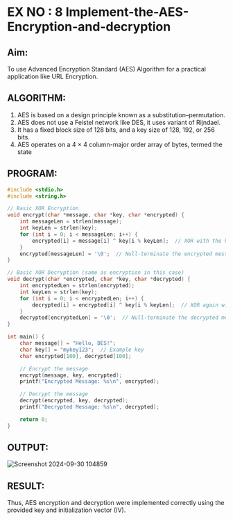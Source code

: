 # EX NO : 8 Implement-the-AES-Encryption-and-decryption

## Aim:
  To use Advanced Encryption Standard (AES) Algorithm for a practical application like URL Encryption.

## ALGORITHM: 
  1. AES is based on a design principle known as a substitution–permutation. 
  2. AES does not use a Feistel network like DES, it uses variant of Rijndael. 
  3. It has a fixed block size of 128 bits, and a key size of 128, 192, or 256 bits. 
  4. AES operates on a 4 × 4 column-major order array of bytes, termed the state

## PROGRAM:
```c
#include <stdio.h>
#include <string.h>

// Basic XOR Encryption
void encrypt(char *message, char *key, char *encrypted) {
    int messageLen = strlen(message);
    int keyLen = strlen(key);
    for (int i = 0; i < messageLen; i++) {
        encrypted[i] = message[i] ^ key[i % keyLen];  // XOR with the key
    }
    encrypted[messageLen] = '\0';  // Null-terminate the encrypted message
}

// Basic XOR Decryption (same as encryption in this case)
void decrypt(char *encrypted, char *key, char *decrypted) {
    int encryptedLen = strlen(encrypted);
    int keyLen = strlen(key);
    for (int i = 0; i < encryptedLen; i++) {
        decrypted[i] = encrypted[i] ^ key[i % keyLen];  // XOR again with the same key
    }
    decrypted[encryptedLen] = '\0';  // Null-terminate the decrypted message
}

int main() {
    char message[] = "Hello, DES!";
    char key[] = "mykey123";  // Example key
    char encrypted[100], decrypted[100];

    // Encrypt the message
    encrypt(message, key, encrypted);
    printf("Encrypted Message: %s\n", encrypted);

    // Decrypt the message
    decrypt(encrypted, key, decrypted);
    printf("Decrypted Message: %s\n", decrypted);

    return 0;
}
```
## OUTPUT:

![Screenshot 2024-09-30 104859](https://github.com/user-attachments/assets/86471031-7f5d-4d66-b433-0aac9dd9a741)

## RESULT:
Thus, AES encryption and decryption were implemented correctly using the provided key and initialization vector (IV).

 
